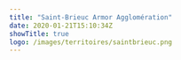 ```yaml
---
title: "Saint-Brieuc Armor Agglomération"
date: 2020-01-21T15:10:34Z
showTitle: true
logo: /images/territoires/saintbrieuc.png
---
```

